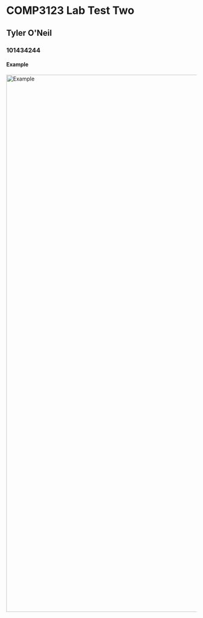 # COMP3123 Lab Test Two

## Tyler O'Neil

### 101434244

#### Example
<img width="1420" alt="Example" src="https://github.com/user-attachments/assets/15629b2d-9c34-4c98-9ed6-8e1581349212">
